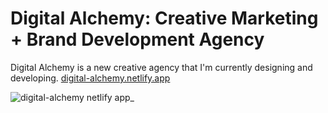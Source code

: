 # Digital Alchemy: Creative Marketing + Brand Development Agency
Digital Alchemy is a new creative agency that I'm currently designing and developing.
[digital-alchemy.netlify.app](url)

![digital-alchemy netlify app_](https://github.com/caiteesmith/digital-alchemy/assets/7319667/4d3e2bee-6a15-4131-bc09-7b1389fa5009)
